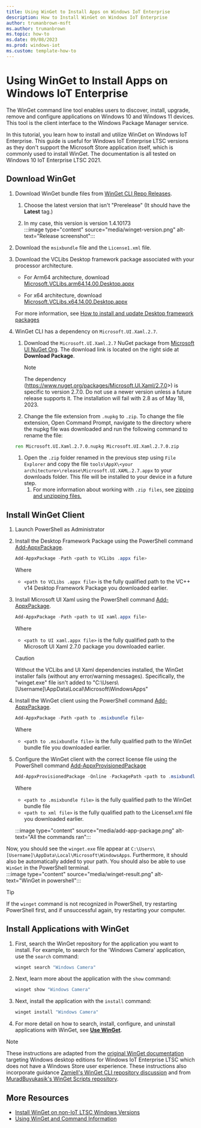 ```yaml
---
title: Using WinGet to Install Apps on Windows IoT Enterprise
description: How to Install WinGet on Windows IoT Enterprise
author: trumanbrown-msft 
ms.author: trumanbrown
ms.topic: how-to 
ms.date: 09/08/2023
ms.prod: windows-iot
ms.custom: template-how-to 
---
```


# Using WinGet to Install Apps on Windows IoT Enterprise

 The WinGet command line tool enables users to discover, install, upgrade, remove and configure applications on Windows 10 and Windows 11 devices. This tool is the client interface to the Windows Package Manager service.

In this tutorial, you learn how to install and utilize WinGet on Windows IoT Enterprise. This guide is useful for Windows IoT Enterprise LTSC versions as they don't support the Microsoft Store application itself, which is commonly used to install WinGet. The documentation is all tested on Windows 10 IoT Enterprise LTSC 2021.

## Download WinGet

1. Download WinGet bundle files from [WinGet CLI Repo Releases](https://github.com/microsoft/winget-cli/releases).

   1. Choose the latest version that isn't "Prerelease" (It should have the **Latest** tag.)

   1. In my case, this version is version 1.4.10173  
   :::image type="content" source="media/winget-version.png" alt-text="Release screenshot":::

1. Download the `msixbundle` file and the `License1.xml` file.

1. Download the VCLibs Desktop framework package associated with your processor architecture.

   - For Arm64 architecture, download [Microsoft.VCLibs.arm64.14.00.Desktop.appx](https://aka.ms/Microsoft.VCLibs.arm64.14.00.Desktop.appx)

   - For x64 architecture, download [Microsoft.VCLibs.x64.14.00.Desktop.appx](https://aka.ms/Microsoft.VCLibs.x64.14.00.Desktop.appx)  

   For more information, see [How to install and update Desktop framework packages](/troubleshoot/developer/visualstudio/cpp/libraries/c-runtime-packages-desktop-bridge)

1. WinGet CLI has a dependency on `Microsoft.UI.Xaml.2.7`.

   1. Download the `Microsoft.UI.Xaml.2.7` NuGet package from [Microsoft UI NuGet Org](https://www.nuget.org/packages/Microsoft.UI.Xaml/2.7.0). The download link is located on the right side at **Download Package**.
      > [!NOTE]
      > The dependency (<https://www.nuget.org/packages/Microsoft.UI.Xaml/2.7.0>>) is specific to version 2.7.0.
      > Do not use a newer version unless a future release supports it.
      > The installation will fail with 2.8 as of May 18, 2023.

   1. Change the file extension from `.nupkg` to `.zip`. To change the file extension, Open Command Prompt, navigate to the directory where the nupkg file was downloaded and run the following command to rename the file:

   ```cmd
   ren Microsoft.UI.Xaml.2.7.0.nupkg Microsoft.UI.Xaml.2.7.0.zip
   ```

   1. Open the `.zip` folder renamed in the previous step using `File Explorer` and copy the file `tools\AppX\<your architecture>\release\Microsoft.UI.XAML.2.7.appx` to your downloads folder.  This file will be installed to your device in a future step.
      1. For more information about working with `.zip files`, see [zipping and unzipping files.](https://support.microsoft.com/windows/zip-and-unzip-files-8d28fa72-f2f9-712f-67df-f80cf89fd4e5)

## Install WinGet Client

1. Launch PowerShell as Administrator

1. Install the Desktop Framework Package using the PowerShell command [Add-AppxPackage](/powershell/module/appx/add-appxpackage).

   ```powershell
   Add-AppxPackage -Path <path to VCLibs .appx file>
   ```

   Where
   - `<path to VCLibs .appx file>` is the fully qualified path to the VC++ v14 Desktop Framework Package you downloaded earlier.

1. Install Microsoft UI Xaml using the PowerShell command [Add-AppxPackage](/powershell/module/appx/add-appxpackage).

    ```powershell
   Add-AppxPackage -Path <path to UI xaml.appx file>
    ```

   Where

   - `<path to UI xaml.appx file>` is the fully qualified path to the Microsoft UI Xaml 2.7.0 package you downloaded earlier.

   > [!CAUTION]
   > Without the VCLibs and UI Xaml dependencies installed, the WinGet installer fails (without any error/warning messages). Specifically, the "winget.exe" file isn't added to "C:\Users\\[Username]\AppData\Local\Microsoft\WindowsApps"

1. Install the WinGet client using the PowerShell command [Add-AppxPackage](/powershell/module/appx/add-appxpackage).

    ```powershell
   Add-AppxPackage -Path <path to .msixbundle file>
   ```

   Where

   - `<path to .msixbundle file>` is the fully qualified path to the WinGet bundle file you downloaded earlier.

1. Configure the WinGet client with the correct license file using the PowerShell command [Add-AppxProvisionedPackage](/powershell/module/dism/add-appxprovisionedpackage)

   ```powershell
   Add-AppxProvisionedPackage -Online -PackagePath <path to .msixbundle file> -LicensePath <path to xml file>
   ```

   Where

   - `<path to .msixbundle file>` is the fully qualified path to the WinGet bundle file
   - `<path to xml file>` is the fully qualified path to the License1.xml file you downloaded earlier.

   :::image type="content" source="media/add-app-package.png" alt-text="All the commands ran":::

Now, you should see the `winget.exe` file appear at `C:\Users\[Username]\AppData\Local\Microsoft\WindowsApps`. Furthermore, it should also be automatically added to your path. You should also be able to use `WinGet` in the PowerShell terminal.  
:::image type="content" source="media/winget-result.png" alt-text="WinGet in powershell":::

> [!TIP]
> If the `winget` command is not recognized in PowerShell, try restarting PowerShell first, and if unsuccessful again, try restarting your computer.

## Install Applications with WinGet

1. First, search the WinGet repository for the application you want to install. For example, to search for the 'Windows Camera' application, use the `search` command:

   ```powershell
   winget search "Windows Camera"
   ```

1. Next, learn more about the application with the `show` command:

   ```powershell
   winget show "Windows Camera"
   ```

1. Next, install the application with the `install` command:

   ```powershell
   winget install "Windows Camera"
   ```

1. For more detail on how to search, install, configure, and uninstall applications with WinGet, see [**Use WinGet**](/windows/package-manager/winget/#use-winget).

> [!NOTE]
> These instructions are adapted from the [original WinGet documentation](https://github.com/microsoft/winget-cli) targeting Windows desktop editions for Windows IoT Enterprise LTSC which does not have a Windows Store user experience. These instructions also incorporate guidance [Zamiell's WinGet CLI repository discussion](https://github.com/microsoft/winget-cli/discussions/1956) and from [MuradBuyukasik's WinGet Scripts repository](https://github.com/muradbuyukasik/winget-script).

## More Resources

- [Install WinGet on non-IoT LTSC Windows Versions](/windows/package-manager/winget/)
- [Using WinGet and Command Information](/windows/package-manager/winget/)
